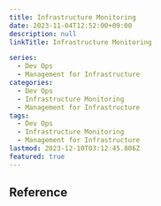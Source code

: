 ```yaml
---
title: Infrastructure Monitoring
date: 2023-11-04T12:52:00+09:00
description: null
linkTitle: Infrastructure Monitoring

series:
  - Dev Ops
  - Management for Infrastructure
categories:
  - Dev Ops
  - Infrastructure Monitoring
  - Management for Infrastructure
tags:
  - Dev Ops
  - Infrastructure Monitoring
  - Management for Infrastructure
lastmod: 2023-12-10T03:12:45.806Z
featured: true
---
```


## Reference
